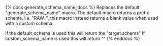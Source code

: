{% docs generate_schema_name_docs %} Replaces the default "generate_schema_name" macro. The default macro returns a prefix schema, i.e. "RAW_", this macro instead returns a blank value when used with a custom schema.

if the default_schema is used this will return the "target.schema" If custom_schema_name is used this will return "" {% enddocs %}

